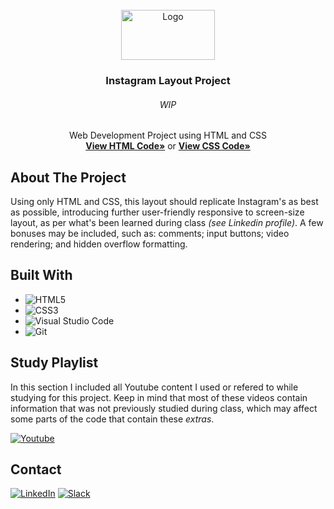 <div id="top"></div>
<!--
*** Thanks for checking out the Best-README-Template. If you have a suggestion
*** that would make this better, please fork the repo and create a pull request
*** or simply open an issue with the tag "enhancement".
*** Don't forget to give the project a star!
*** Thanks again! Now go create something AMAZING! :D
-->



<!-- PROJECT SHIELDS -->
<!--
*** I'm using markdown "reference style" links for readability.
*** Reference links are enclosed in brackets [ ] instead of parentheses ( ).
*** See the bottom of this document for the declaration of the reference variables
*** for contributors-url, forks-url, etc. This is an optional, concise syntax you may use.
*** https://www.markdownguide.org/basic-syntax/#reference-style-links
-->

<!-- PROJECT LOGO -->
<br />
<div align="center">
  <a href="https://github.com/NivaldoFarias/Projeto-Layout-Instagram">
    <img src="https://marcas-logos.net/wp-content/uploads/2020/01/instagram_icon_logo.png" alt="Logo" width="150" height="80">
  </a>

<h3 align="center">Instagram Layout Project</h3>
  <h6 align="center">WIP</h6>
  <p align="center">
    Web Development Project using HTML and CSS  
    <br />
    <a href="https://github.com/NivaldoFarias/Projeto-Layout-Instagram/blob/main/index.html"><strong>View HTML Code»</strong></a>
    or
    <a href="https://github.com/NivaldoFarias/Projeto-Layout-Instagram/blob/main/CSS/style.css"><strong>View CSS Code»</strong></a>
</div>

<!-- ABOUT THE PROJECT -->
## About The Project

<!-- [![Product Name Screen Shot][product-screenshot]](https://example.com) -->

Using only HTML and CSS, this layout should replicate Instagram's as best as possible, introducing further user-friendly responsive to screen-size layout, as per what's been learned during class _(see Linkedin profile)_.  A few bonuses may be included, such as: comments; input buttons; video rendering; and hidden overflow formatting. 

## Built With

* ![HTML5](https://img.shields.io/badge/html5-%23E34F26.svg?style=for-the-badge&logo=html5&logoColor=white)
* ![CSS3](https://img.shields.io/badge/css3-%231572B6.svg?style=for-the-badge&logo=css3&logoColor=white)
* ![Visual Studio Code](https://img.shields.io/badge/Visual%20Studio%20Code-0078d7.svg?style=for-the-badge&logo=visual-studio-code&logoColor=white)
* ![Git](https://img.shields.io/badge/git-%23F05033.svg?style=for-the-badge&logo=git&logoColor=white)

<!-- Study Playlist -->
## Study Playlist

In this section I included all Youtube content I used or refered to while studying for this project. Keep in mind that most of these videos contain information that was not previously studied during class, which may affect some parts of the code that contain these _extras_. 

<a href="https://youtube.com/playlist?list=PLoZj33I2-ANTWqU331l3ZGlZV8I7rr5ZN">![Youtube](https://img.shields.io/badge/YouTube-FF0000?style=for-the-badge&logo=youtube&logoColor=white)</a>

<!-- CONTACT -->
## Contact

[![LinkedIn][linkedin-shield]][linkedin-url] 
[![Slack][slack-shield]][slack-url]

<!-- MARKDOWN LINKS & IMAGES -->
<!-- https://www.markdownguide.org/basic-syntax/#reference-style-links -->
[linkedin-shield]: https://img.shields.io/badge/-LinkedIn-black.svg?style=for-the-badge&logo=linkedin&colorB=blue
[linkedin-url]: https://www.linkedin.com/in/nivaldofarias/
[slack-shield]: https://img.shields.io/badge/Slack-4A154B?style=for-the-badge&logo=slack&logoColor=white
[slack-url]: https://driventurmas.slack.com/team/U02T6V2D8D8/
<!-- [product-screenshot]: images/screenshot.png -->
